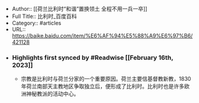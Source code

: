 - Author:: [[荷兰比利时“和谐”置换领土 全程不用一兵一卒]]
- Full Title:: 比利时_百度百科
- Category:: #articles
- URL:: https://baike.baidu.com/item/%E6%AF%94%E5%88%A9%E6%97%B6/421128
- ### Highlights first synced by #Readwise [[February 16th, 2023]]
    - 宗教是比利时与荷兰分家的一个重要原因。荷兰主要信基督教新教，1830年荷兰南部天主教地区争取独立后，便形成了比利时。比利时也是许多欧洲神秘教派的活动中心。
